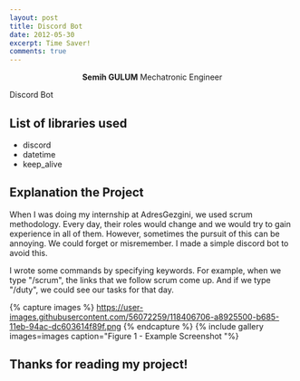 ```yaml
---
layout: post
title: Discord Bot
date: 2012-05-30
excerpt: Time Saver!
comments: true
---
```

    
<center><b>Semih GULUM</b>    Mechatronic Engineer </center>

Discord Bot

## List of libraries used
* discord
* datetime
* keep_alive

## Explanation the Project

When I was doing my internship at AdresGezgini, we used scrum methodology. Every day, their roles would change and we would try to gain experience in all of them. However, sometimes the pursuit of this can be annoying. We could forget or misremember. I made a simple discord bot to avoid this.

I wrote some commands by specifying keywords. For example, when we type "/scrum", the links that we follow scrum come up. And if we type "/duty", we could see our tasks for that day.

{% capture images %}
	https://user-images.githubusercontent.com/56072259/118406706-a8925500-b685-11eb-94ac-dc603614f89f.png
{% endcapture %}
{% include gallery images=images caption="Figure 1 - Example Screenshot "%}
<b>

## Thanks for reading my project!